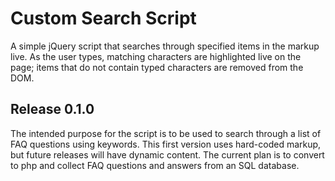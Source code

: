 # Custom Search Script

A simple jQuery script that searches through specified items in the markup live. As the user types, matching characters are highlighted live on the page; items that do not contain typed characters are removed from the DOM.

## Release 0.1.0

The intended purpose for the script is to be used to search through a list of FAQ questions using keywords. This first version uses hard-coded markup, but future releases will have dynamic content. The current plan is to convert to php and collect FAQ questions and answers from an SQL database.